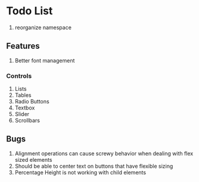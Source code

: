 # Todo List
 1. reorganize namespace

## Features
 1. Better font management

### Controls
 1. Lists
 1. Tables
 1. Radio Buttons
 1. Textbox
 1. Slider
 1. Scrollbars

## Bugs
 1. Alignment operations can cause screwy behavior when dealing with flex sized elements
  1. Should be able to center text on buttons that have flexible sizing
 1. Percentage Height is not working with child elements